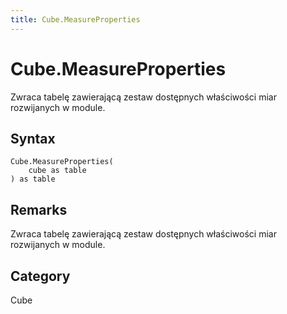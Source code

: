```yaml
---
title: Cube.MeasureProperties
---
```


# Cube.MeasureProperties


Zwraca tabelę zawierającą zestaw dostępnych właściwości miar rozwijanych w module.


## Syntax

```powerquery
Cube.MeasureProperties(
    cube as table
) as table
```


## Remarks

Zwraca tabelę zawierającą zestaw dostępnych właściwości miar rozwijanych w module.



## Category
Cube
